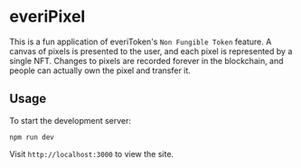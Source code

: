 everiPixel
==========

This is a fun application of everiToken's `Non Fungible Token` feature.
A canvas of pixels is presented to the user, and each pixel is represented by
a single NFT. Changes to pixels are recorded forever in the blockchain, and
people can actually own the pixel and transfer it.

## Usage

To start the development server:

```
npm run dev
```

Visit `http://localhost:3000` to view the site.
